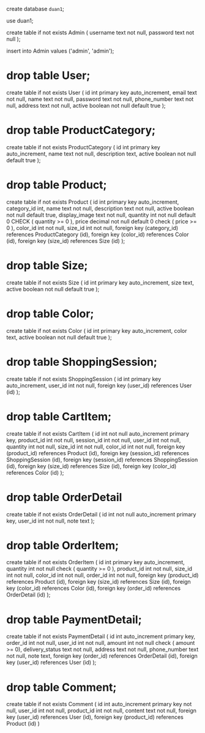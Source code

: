 create database `duan1`;

use duan1;


create table if not exists Admin
(
    username text not null,
    password text not null
);

insert into Admin
values ('admin', 'admin');

# drop table User;
create table if not exists User
(
    id           int primary key auto_increment,
    email        text    not null,
    name         text    not null,
    password     text    not null,
    phone_number text    not null,
    address      text    not null,
    active       boolean not null default true
);


# drop table ProductCategory;
create table if not exists ProductCategory
(
    id          int primary key auto_increment,
    name        text    not null,
    description text,
    active      boolean not null default true
);

# drop table Product;
create table if not exists Product
(
    id            int primary key auto_increment,
    category_id   int,
    name          text    not null,
    description   text    not null,
    active        boolean not null default true,
    display_image text    not null,
    quantity      int     not null default 0 CHECK ( quantity >= 0 ),
    price         decimal not null default 0 check ( price >= 0 ),
    color_id      int     not null,
    size_id       int     not null,
    foreign key (category_id) references ProductCategory (id),
    foreign key (color_id) references Color (id),
    foreign key (size_id) references Size (id)
);

# drop table Size;
create table if not exists Size
(
    id     int primary key auto_increment,
    size   text,
    active boolean not null default true
);

# drop table Color;
create table if not exists Color
(
    id     int primary key auto_increment,
    color  text,
    active boolean not null default true
);

# drop table ShoppingSession;
create table if not exists ShoppingSession
(
    id      int primary key auto_increment,
    user_id int not null,
    foreign key (user_id) references User (id)
);

# drop table CartItem;
create table if not exists CartItem
(
    id         int not null auto_increment primary key,
    product_id int not null,
    session_id int not null,
    user_id    int not null,
    quantity   int not null,
    size_id    int not null,
    color_id   int not null,
    foreign key (product_id) references Product (id),
    foreign key (session_id) references ShoppingSession (id),
    foreign key (session_id) references ShoppingSession (id),
    foreign key (size_id) references Size (id),
    foreign key (color_id) references Color (id)
);

# drop table OrderDetail
create table if not exists OrderDetail
(
    id      int not null auto_increment primary key,
    user_id int not null,
    note    text
);

# drop table OrderItem;
create table if not exists OrderItem
(
    id         int primary key auto_increment,
    quantity   int not null check ( quantity >= 0 ),
    product_id int not null,
    size_id    int not null,
    color_id   int not null,
    order_id   int not null,
    foreign key (product_id) references Product (id),
    foreign key (size_id) references Size (id),
    foreign key (color_id) references Color (id),
    foreign key (order_id) references OrderDetail (id)
);

# drop table PaymentDetail;
create table if not exists PaymentDetail
(
    id              int auto_increment primary key,
    order_id        int  not null,
    user_id         int  not null,
    amount          int  not null check ( amount >= 0),
    delivery_status text not null,
    address         text not null,
    phone_number    text not null,
    note            text,
    foreign key (order_id) references OrderDetail (id),
    foreign key (user_id) references User (id)
);

# drop table Comment;
create table if not exists Comment
(
    id         int auto_increment primary key not null,
    user_id    int                            not null,
    product_id int                            not null,
    content    text                           not null,
    foreign key (user_id) references User (id),
    foreign key (product_id) references Product (id)
)
